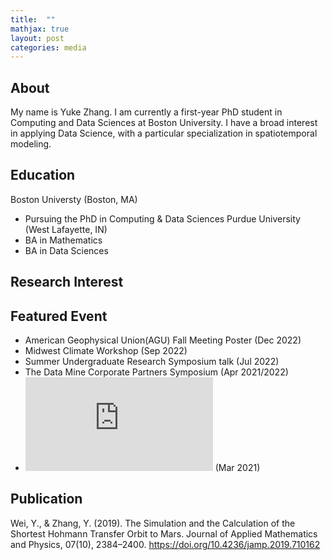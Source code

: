 ```yaml
---
title:  ""
mathjax: true
layout: post
categories: media
---
```


## About
My name is Yuke Zhang. I am currently a first-year PhD student in Computing and Data Sciences at Boston University. I have a broad interest in applying Data Science, with a particular specialization in spatiotemporal modeling. 


## Education
Boston Universty (Boston, MA)
- Pursuing the PhD in Computing & Data Sciences
Purdue University (West Lafayette, IN)
- BA in Mathematics
- BA in Data Sciences

## Research Interest

## Featured Event
- American Geophysical Union(AGU) Fall Meeting Poster (Dec 2022)
- Midwest Climate Workshop (Sep 2022)
- Summer Undergraduate Research Symposium talk (Jul 2022)
- The Data Mine Corporate Partners Symposium (Apr 2021/2022)
- ![Purdue's 9th annual ASA DataFest Best Visualization Award](https://datamine.purdue.edu/datafest.html) (Mar 2021)

## Publication
Wei, Y., & Zhang, Y. (2019). The Simulation and the Calculation of the Shortest Hohmann Transfer Orbit to Mars. Journal of Applied Mathematics and Physics, 07(10), 2384–2400. https://doi.org/10.4236/jamp.2019.710162



